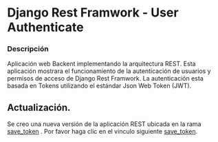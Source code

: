 # Django Rest Framwork - User Authenticate

### Descripción

Aplicación web Backent implementando la arquitectura REST. Esta aplicación mostrara el funcionamiento de la autenticación de usuarios y permisos de acceso de Django Rest Framwork. La autenticación esta basada en Tokens utilizando el estándar Json Web Token (JWT).


## Actualización.

Se creo una nueva versión de la aplicación REST ubicada en la rama [save_token](https://github.com/ChrisVillarruel/auth_user_jwt/tree/save_token "save_token") .  Por favor haga clic en el vinculo siguiente [save_token](https://github.com/ChrisVillarruel/auth_user_jwt/tree/save_token "save_token").
